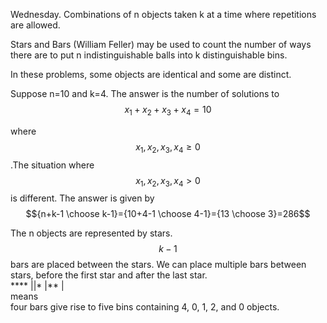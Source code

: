 ---
---

Wednesday. Combinations of n objects taken k at a time where repetitions are allowed.

Stars and Bars (William Feller) may be used to count the number of ways there are to put n indistinguishable balls into k distinguishable bins.

In these problems, some objects are identical and some are distinct.

Suppose n=10 and k=4. The answer is the number of solutions to  
$$x_{1}+x_{2}+x_{3}+x_{4}=10$$

where$$x_{1},x_{2},x_{3},x_{4}\geq0$$.The situation where$$x_{1},x_{2},x_{3},x_{4}>0$$is different. The answer is given by$${n+k-1 \choose k-1}={10+4-1 \choose 4-1}={13 \choose 3}=286$$

The n objects are represented by stars.$$k-1$$bars are placed between the stars. We can place multiple bars between stars, before the first star and after the last star.  
**** ||* |** |  
means  
four bars give rise to five bins containing 4, 0, 1, 2, and 0 objects.
